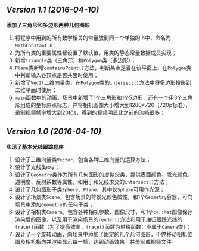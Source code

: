 ## *Version 1.1 (2016-04-10)*

**添加了三角形和多边形两种几何图形**

1. 将程序中用到的所有数学相关的常量放到同一个单独的.h中，命名为`MathConstant.h`；  
2. 为所有类的重要属性都设置了默认值，用类的静态常量数据成员实现；  
3. 新增`Triangle`类（三角形）和`Polygon`类（多边形）；
4. `Plane`类新增`containsPoint()`方法，判断某点是否在该平面上，在`Polygon`类中判断输入各顶点是否共面时使用；  
5. 新增了`Vec2f`二维向量类，在`Polygon`类的`intersect()`方法中将多边形投影到二维平面时使用；
6. `main`函数中的动画，场景中新增了1个三角形和1个5边形，还有一个用3个三角形组成的坐标原点标志，并将相机图像大小增大到1280*720（720p标准），录制视频帧率增大到20fps，得到的视频明显比之前的流畅很多；


## *Version 1.0 (2016-04-10)*

**实现了基本光线跟踪程序**

1. 设计了三维向量类`Vector`，包含各种三维向量的运算方法；  
2. 设计了光线类`Ray`；  
3. 设计了`Geometry`类作为所有几何图形的虚拟父类，提供表面颜色、发光颜色、透明度、反射系数等属性，和用于和光线求交的`intersect()`方法；  
4. 设计了几何图形子类`Sphere`、`Plane`，其中仅`Sphere`可用作光源；  
5. 设计了场景类`Scene`，包含场景的背景光颜色属性，和1个`Geometry`容器，可向场景中添加`Geometry`的任何子类；  
6. 设计了相机类`Camera`，包含各种相机参数、图像尺寸，和1个`cv::Mat`图像保存渲染后的图像，以及用于渲染场景的`render()`方法和用于递归跟踪光线的`trace()`函数（为了提高效率，`trace()`函数为单独函数，不属于`Camera`类）；  
7. 设计了一个旋转动画，向场景中添加了固定的几个几何图形，不停移动相机位置及相机指向并渲染显示每一帧，达到动画效果，并录制成视频文件。  

